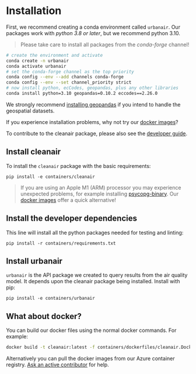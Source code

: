 # Installation

First, we recommend creating a conda environment called `urbanair`.
Our packages work with *python 3.8 or later*, but we recommend python 3.10.

> Please take care to install all packages from the *conda-forge* channel!
```bash
# create the environment and activate
conda create -n urbanair
conda activate urbanair
# set the conda-forge channel as the top priority
conda config --env --add channels conda-forge
conda config --env --set channel_priority strict
# now install python, ecCodes, geopandas, plus any other libraries
conda install python=3.10 geopandas=0.10.2 eccodes==2.26.0
```

We strongly recommend [installing geopandas](https://geopandas.org/en/stable/getting_started/install.html)
if you intend to handle the geospatial datasets.

If you experience installation problems, why not try our [docker images](#what-about-docker)?

To contribute to the cleanair package, please also see the [developer guide](developer.md).

## Install cleanair

To install the `cleanair` package with the basic requirements:

```
pip install -e containers/cleanair
```

> If you are using an Apple M1 (ARM) processor you may experience unexpected problems, for example installing [psycopg-binary](https://www.psycopg.org/psycopg3/docs/basic/install.html#binary-installation). Our [docker images](#what-about-docker) offer a quick alternative!

## Install the developer dependencies

This line will install all the python packages needed for testing and linting:

```
pip install -r containers/requirements.txt
```

## Install urbanair

`urbanair` is the API package we created to query results from the air quality model.
It depends upon the cleanair package being installed.
Install with pip:

```
pip install -e containers/urbanair
```

## What about docker?

You can build our docker files using the normal docker commands.
For example:

```bash
docker build -t cleanair:latest -f containers/dockerfiles/cleanair.Dockerfile containers
```

Alternatively you can pull the docker images from our Azure container registry.
[Ask an active contributor](contributors.md) for help.
